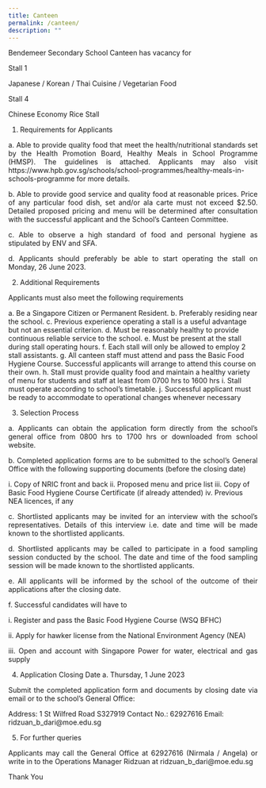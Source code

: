 ```yaml
---
title: Canteen
permalink: /canteen/
description: ""
---
```

<p style="text-align:justify">
Bendemeer Secondary School Canteen 
has vacancy for </p>

Stall 1
<p style="text-align:justify">Japanese / Korean / Thai Cuisine / Vegetarian Food</p>

Stall 4
<p style="text-align:justify">Chinese Economy Rice Stall</p>

1.	Requirements for Applicants
<p style="text-align:justify">
a.	Able to provide quality food that meet the health/nutritional standards set by the Health Promotion Board, Healthy Meals in School Programme (HMSP). The guidelines is attached.  Applicants may also visit https://www.hpb.gov.sg/schools/school-programmes/healthy-meals-in-schools-programme for more details.</p>
<p style="text-align:justify">
b.	Able to provide good service and quality food  at reasonable prices. Price of any particular food dish, set and/or ala carte must not exceed $2.50. Detailed proposed pricing and menu will be determined after consultation with the successful applicant and the School’s Canteen Committee.</p>
<p style="text-align:justify">
c.	Able to observe a high standard of food and personal hygiene as stipulated by ENV and SFA. </p>
<p style="text-align:justify">
d.	Applicants should preferably be able to start operating the stall on Monday, 26 June 2023. </p>

2.	Additional Requirements
<p style="text-align:justify">
Applicants must also meet the following requirements</p>

a.	Be a Singapore Citizen or Permanent Resident.
b.	Preferably residing near the school. 
c.	Previous experience operating a stall is a useful advantage but not an essential criterion.
d.	Must be reasonably healthy to provide continuous reliable service to the school. 
e.	Must be present at the stall during stall operating hours.
f.	Each stall will only be allowed to employ 2 stall assistants. 
g.	All canteen staff must attend and pass the Basic Food Hygiene Course. Successful applicants will arrange to attend this course on their own.
h.	Stall must provide quality food and maintain a healthy variety of menu for students and staff at least from 0700 hrs to 1600 hrs
i.	Stall must operate according to school’s timetable.
j.	Successful applicant must be ready to accommodate to operational changes whenever necessary

3.	Selection Process
<p style="text-align:justify">
a.	Applicants can obtain the application form directly from the school’s general office from 0800 hrs to 1700 hrs or downloaded from school website.</p>
<p style="text-align:justify">
b.	Completed application forms are to be submitted to the school’s General Office with the following supporting documents (before the closing date)</p>

i.	Copy of NRIC front and back
ii.	Proposed menu and price list
iii.	Copy of Basic Food Hygiene Course Certificate (if already attended)
iv.	Previous NEA licences, if any
<p></p>
<p style="text-align:justify">
c.	Shortlisted applicants may be invited for an interview with the school’s representatives. Details of this interview i.e. date and time will be made known to the shortlisted applicants.</p>
<p style="text-align:justify">
d.	Shortlisted applicants may be called to participate in a food sampling session conducted by the school. The date and time of the food sampling session will be made known to the shortlisted applicants.</p>
<p style="text-align:justify">
e.	All applicants will be informed by the school of the outcome of their applications after the closing date.</p>
<p style="text-align:justify">
f.	Successful candidates will have to
</p><p style="text-align:justify">i.	Register and pass the Basic Food Hygiene Course (WSQ BFHC) </p>
<p style="text-align:justify">ii.	Apply for hawker license from the National Environment Agency (NEA)</p>
<p style="text-align:justify">iii.	Open and account with Singapore Power for water, electrical and gas supply</p>

4.	Application Closing Date
a.	Thursday, 1 June 2023 
<p style="text-align:justify">
Submit the completed application form and documents by closing date via email or to the school’s General Office:</p>
Address: 1 St Wilfred Road S327919
Contact No.: 62927616
Email: ridzuan_b_dari@moe.edu.sg 

5.	For further queries
<p style="text-align:justify">
Applicants may call the General Office at 62927616 (Nirmala / Angela) or write in to the Operations Manager Ridzuan at ridzuan_b_dari@moe.edu.sg </p>


Thank You
	<p></p>